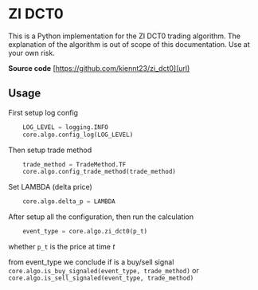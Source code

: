 # ZI DCT0

This is a Python implementation for the ZI DCT0 trading algorithm. The explanation of the algorithm is out of scope of this documentation.
Use at your own risk.

**Source code** [https://github.com/kiennt23/zi_dct0](url)

## Usage
First setup log config  
```python
    LOG_LEVEL = logging.INFO
    core.algo.config_log(LOG_LEVEL)
```
Then setup trade method
```python
    trade_method = TradeMethod.TF
    core.algo.config_trade_method(trade_method)
```
Set LAMBDA (delta price)
```python
    core.algo.delta_p = LAMBDA
```

After setup all the configuration, then run the calculation
```python
    event_type = core.algo.zi_dct0(p_t)
```
whether `p_t` is the price at time *t*

from event_type we conclude if is a buy/sell signal `core.algo.is_buy_signaled(event_type, trade_method)` or `core.algo.is_sell_signaled(event_type, trade_method)`

